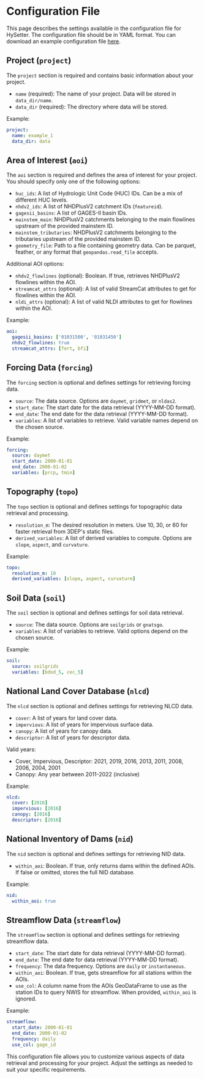 # Configuration File

This page describes the settings available in the configuration file for HySetter. The
configuration file should be in YAML format. You can download an example configuration
file [here](https://raw.githubusercontent.com/hyriver/hysetter/main/config_demo.yml).

## Project (`project`)

The `project` section is required and contains basic information about your project.

- `name` (required): The name of your project. Data will be stored in `data_dir/name`.
- `data_dir` (required): The directory where data will be stored.

Example:

```yaml
project:
  name: example_1
  data_dir: data
```

## Area of Interest (`aoi`)

The `aoi` section is required and defines the area of interest for your project. You
should specify only one of the following options:

- `huc_ids`: A list of Hydrologic Unit Code (HUC) IDs. Can be a mix of different HUC
    levels.
- `nhdv2_ids`: A list of NHDPlusV2 catchment IDs (`featureid`).
- `gagesii_basins`: A list of GAGES-II basin IDs.
- `mainstem_main`: NHDPlusV2 catchments belonging to the main flowlines upstream of the
    provided mainstem ID.
- `mainstem_tributaries`: NHDPlusV2 catchments belonging to the tributaries upstream of
    the provided mainstem ID.
- `geometry_file`: Path to a file containing geometry data. Can be parquet, feather, or
    any format that `geopandas.read_file` accepts.

Additional AOI options:

- `nhdv2_flowlines` (optional): Boolean. If true, retrieves NHDPlusV2 flowlines within
    the AOI.
- `streamcat_attrs` (optional): A list of valid StreamCat attributes to get for
    flowlines within the AOI.
- `nldi_attrs` (optional): A list of valid NLDI attributes to get for flowlines within
    the AOI.

Example:

```yaml
aoi:
  gagesii_basins: ['01031500', '01031450']
  nhdv2_flowlines: true
  streamcat_attrs: [fert, bfi]
```

## Forcing Data (`forcing`)

The `forcing` section is optional and defines settings for retrieving forcing data.

- `source`: The data source. Options are `daymet`, `gridmet`, or `nldas2`.
- `start_date`: The start date for the data retrieval (YYYY-MM-DD format).
- `end_date`: The end date for the data retrieval (YYYY-MM-DD format).
- `variables`: A list of variables to retrieve. Valid variable names depend on the
    chosen source.

Example:

```yaml
forcing:
  source: daymet
  start_date: 2000-01-01
  end_date: 2000-01-02
  variables: [prcp, tmin]
```

## Topography (`topo`)

The `topo` section is optional and defines settings for topographic data retrieval and
processing.

- `resolution_m`: The desired resolution in meters. Use 10, 30, or 60 for faster
    retrieval from 3DEP's static files.
- `derived_variables`: A list of derived variables to compute. Options are `slope`,
    `aspect`, and `curvature`.

Example:

```yaml
topo:
  resolution_m: 10
  derived_variables: [slope, aspect, curvature]
```

## Soil Data (`soil`)

The `soil` section is optional and defines settings for soil data retrieval.

- `source`: The data source. Options are `soilgrids` or `gnatsgo`.
- `variables`: A list of variables to retrieve. Valid options depend on the chosen
    source.

Example:

```yaml
soil:
  source: soilgrids
  variables: [bdod_5, cec_5]
```

## National Land Cover Database (`nlcd`)

The `nlcd` section is optional and defines settings for retrieving NLCD data.

- `cover`: A list of years for land cover data.
- `impervious`: A list of years for impervious surface data.
- `canopy`: A list of years for canopy data.
- `descriptor`: A list of years for descriptor data.

Valid years:

- Cover, Impervious, Descriptor: 2021, 2019, 2016, 2013, 2011, 2008, 2006, 2004, 2001
- Canopy: Any year between 2011-2022 (inclusive)

Example:

```yaml
nlcd:
  cover: [2016]
  impervious: [2016]
  canopy: [2016]
  descriptor: [2016]
```

## National Inventory of Dams (`nid`)

The `nid` section is optional and defines settings for retrieving NID data.

- `within_aoi`: Boolean. If true, only returns dams within the defined AOIs. If false or
    omitted, stores the full NID database.

Example:

```yaml
nid:
  within_aoi: true
```

## Streamflow Data (`streamflow`)

The `streamflow` section is optional and defines settings for retrieving streamflow
data.

- `start_date`: The start date for data retrieval (YYYY-MM-DD format).
- `end_date`: The end date for data retrieval (YYYY-MM-DD format).
- `frequency`: The data frequency. Options are `daily` or `instantaneous`.
- `within_aoi`: Boolean. If true, gets streamflow for all stations within the AOIs.
- `use_col`: A column name from the AOIs GeoDataFrame to use as the station IDs to query
    NWIS for streamflow. When provided, `within_aoi` is ignored.

Example:

```yaml
streamflow:
  start_date: 2000-01-01
  end_date: 2000-01-02
  frequency: daily
  use_col: gage_id
```

This configuration file allows you to customize various aspects of data retrieval and
processing for your project. Adjust the settings as needed to suit your specific
requirements.
